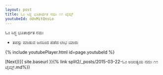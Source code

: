 ```yaml
---
layout: post
title: ಓಂ ಸಿದ್ಧ ಭೂತಾರ್ಥತ ನಮಃ ೧೧ ಟೈಮ್ಸ್
youtubeId: oUvMitQnsLo
---
```

 
 
 ಓಂ ಸಿದ್ಧ ಭೂತಾರ್ಥತ ನಮಃ  
 
 -  ತಪಸ್ಸು ಮಾಡುವ ಜನರಿಂದ ಪಡೆದ ಲಾಭ ಯಾರು 
 
  
 
  
 
 
 
 
 
 


{% include youtubePlayer.html id=page.youtubeId %}
 
[Next]({{ site.baseurl }}{% link  split2/_posts/2015-03-22-ಓಂ ಅಚಿಂತ್ಯಯ ನಮಃ ೧೧ ಟೈಮ್ಸ್.md%})
 
